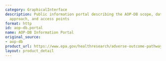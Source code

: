 ```yaml
---
category: GraphicalInterface
description: Public information portal describing the AOP-DB scope, data integration
  approach, and access points
format: http
id: aop-db.portal
name: AOP-DB Information Portal
original_source:
- aop-db
product_url: https://www.epa.gov/healthresearch/adverse-outcome-pathway-database-aop-db
layout: product_detail
---
```


